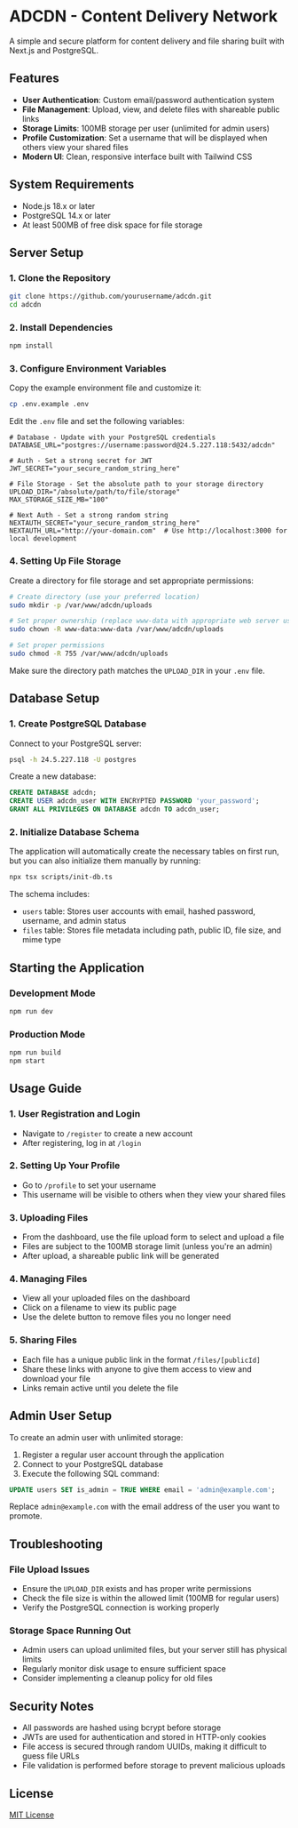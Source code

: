 # ADCDN - Content Delivery Network

A simple and secure platform for content delivery and file sharing built with Next.js and PostgreSQL.

## Features

- **User Authentication**: Custom email/password authentication system
- **File Management**: Upload, view, and delete files with shareable public links
- **Storage Limits**: 100MB storage per user (unlimited for admin users)
- **Profile Customization**: Set a username that will be displayed when others view your shared files
- **Modern UI**: Clean, responsive interface built with Tailwind CSS

## System Requirements

- Node.js 18.x or later
- PostgreSQL 14.x or later
- At least 500MB of free disk space for file storage

## Server Setup

### 1. Clone the Repository

```bash
git clone https://github.com/yourusername/adcdn.git
cd adcdn
```

### 2. Install Dependencies

```bash
npm install
```

### 3. Configure Environment Variables

Copy the example environment file and customize it:

```bash
cp .env.example .env
```

Edit the `.env` file and set the following variables:

```
# Database - Update with your PostgreSQL credentials
DATABASE_URL="postgres://username:password@24.5.227.118:5432/adcdn"

# Auth - Set a strong secret for JWT
JWT_SECRET="your_secure_random_string_here"

# File Storage - Set the absolute path to your storage directory
UPLOAD_DIR="/absolute/path/to/file/storage"
MAX_STORAGE_SIZE_MB="100"

# Next Auth - Set a strong random string
NEXTAUTH_SECRET="your_secure_random_string_here"
NEXTAUTH_URL="http://your-domain.com"  # Use http://localhost:3000 for local development
```

### 4. Setting Up File Storage

Create a directory for file storage and set appropriate permissions:

```bash
# Create directory (use your preferred location)
sudo mkdir -p /var/www/adcdn/uploads

# Set proper ownership (replace www-data with appropriate web server user)
sudo chown -R www-data:www-data /var/www/adcdn/uploads

# Set proper permissions
sudo chmod -R 755 /var/www/adcdn/uploads
```

Make sure the directory path matches the `UPLOAD_DIR` in your `.env` file.

## Database Setup

### 1. Create PostgreSQL Database

Connect to your PostgreSQL server:

```bash
psql -h 24.5.227.118 -U postgres
```

Create a new database:

```sql
CREATE DATABASE adcdn;
CREATE USER adcdn_user WITH ENCRYPTED PASSWORD 'your_password';
GRANT ALL PRIVILEGES ON DATABASE adcdn TO adcdn_user;
```

### 2. Initialize Database Schema

The application will automatically create the necessary tables on first run, but you can also initialize them manually by running:

```bash
npx tsx scripts/init-db.ts
```

The schema includes:

- `users` table: Stores user accounts with email, hashed password, username, and admin status
- `files` table: Stores file metadata including path, public ID, file size, and mime type

## Starting the Application

### Development Mode

```bash
npm run dev
```

### Production Mode

```bash
npm run build
npm start
```

## Usage Guide

### 1. User Registration and Login

- Navigate to `/register` to create a new account
- After registering, log in at `/login`

### 2. Setting Up Your Profile

- Go to `/profile` to set your username
- This username will be visible to others when they view your shared files

### 3. Uploading Files

- From the dashboard, use the file upload form to select and upload a file
- Files are subject to the 100MB storage limit (unless you're an admin)
- After upload, a shareable public link will be generated

### 4. Managing Files

- View all your uploaded files on the dashboard
- Click on a filename to view its public page
- Use the delete button to remove files you no longer need

### 5. Sharing Files

- Each file has a unique public link in the format `/files/[publicId]`
- Share these links with anyone to give them access to view and download your file
- Links remain active until you delete the file

## Admin User Setup

To create an admin user with unlimited storage:

1. Register a regular user account through the application
2. Connect to your PostgreSQL database
3. Execute the following SQL command:

```sql
UPDATE users SET is_admin = TRUE WHERE email = 'admin@example.com';
```

Replace `admin@example.com` with the email address of the user you want to promote.

## Troubleshooting

### File Upload Issues

- Ensure the `UPLOAD_DIR` exists and has proper write permissions
- Check the file size is within the allowed limit (100MB for regular users)
- Verify the PostgreSQL connection is working properly

### Storage Space Running Out

- Admin users can upload unlimited files, but your server still has physical limits
- Regularly monitor disk usage to ensure sufficient space
- Consider implementing a cleanup policy for old files

## Security Notes

- All passwords are hashed using bcrypt before storage
- JWTs are used for authentication and stored in HTTP-only cookies
- File access is secured through random UUIDs, making it difficult to guess file URLs
- File validation is performed before storage to prevent malicious uploads

## License

[MIT License](LICENSE)
